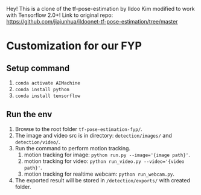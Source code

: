 Hey! This is a clone of the tf-pose-estimation by Ildoo Kim modified to work with Tensorflow 2.0+!
Link to original repo: https://github.com/jiajunhua/ildoonet-tf-pose-estimation/tree/master

# Customization for our FYP
## Setup command
1. ```conda activate AIMachine```
2. ```conda install python```
3. ```conda install tensorflow```

## Run the env
1. Browse to the root folder ```tf-pose-estimation-fyp/```.
2. The image and video src is in directory: ```detection/images/``` and ```detection/video/```.
3. Run the command to perform motion tracking.
   1. motion tracking for image: ```python run.py --image='{image path}'```.
   2. motion tracking for video: ```python run_video.py --video='{video path}'```.
   3. motion tracking for realtime webcam: ```python run_webcam.py```.
4. The exported result will be stored in ```/detection/exports/``` with created folder.
